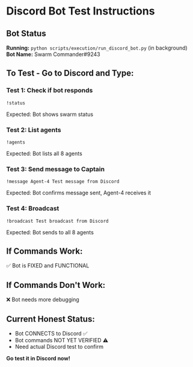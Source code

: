 # Discord Bot Test Instructions

## Bot Status
**Running:** `python scripts/execution/run_discord_bot.py` (in background)
**Bot Name:** Swarm Commander#9243

## To Test - Go to Discord and Type:

### Test 1: Check if bot responds
```
!status
```
Expected: Bot shows swarm status

### Test 2: List agents
```
!agents
```
Expected: Bot lists all 8 agents

### Test 3: Send message to Captain
```
!message Agent-4 Test message from Discord
```
Expected: Bot confirms message sent, Agent-4 receives it

### Test 4: Broadcast
```
!broadcast Test broadcast from Discord
```
Expected: Bot sends to all 8 agents

## If Commands Work:
✅ Bot is FIXED and FUNCTIONAL

## If Commands Don't Work:
❌ Bot needs more debugging

## Current Honest Status:
- Bot CONNECTS to Discord ✅
- Bot commands NOT YET VERIFIED ⚠️
- Need actual Discord test to confirm

**Go test it in Discord now!**

